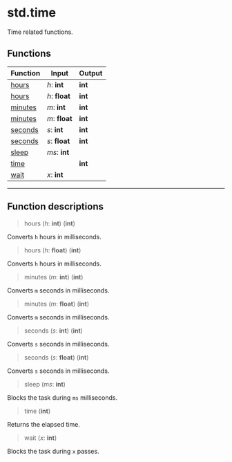 # std.time

Time related functions.
## Functions
|Function|Input|Output|
|-|-|-|
|[hours](#func_0)|*h*: **int**|**int**|
|[hours](#func_1)|*h*: **float**|**int**|
|[minutes](#func_2)|*m*: **int**|**int**|
|[minutes](#func_3)|*m*: **float**|**int**|
|[seconds](#func_4)|*s*: **int**|**int**|
|[seconds](#func_5)|*s*: **float**|**int**|
|[sleep](#func_6)|*ms*: **int**||
|[time](#func_7)||**int**|
|[wait](#func_8)|*x*: **int**||


***
## Function descriptions

<a id="func_0"></a>
> hours (*h*: **int**) (**int**)

Converts `h` hours in milliseconds.

<a id="func_1"></a>
> hours (*h*: **float**) (**int**)

Converts `h` hours in milliseconds.

<a id="func_2"></a>
> minutes (*m*: **int**) (**int**)

Converts `m` seconds in milliseconds.

<a id="func_3"></a>
> minutes (*m*: **float**) (**int**)

Converts `m` seconds in milliseconds.

<a id="func_4"></a>
> seconds (*s*: **int**) (**int**)

Converts `s` seconds in milliseconds.

<a id="func_5"></a>
> seconds (*s*: **float**) (**int**)

Converts `s` seconds in milliseconds.

<a id="func_6"></a>
> sleep (*ms*: **int**)

Blocks the task during `ms` milliseconds.

<a id="func_7"></a>
> time (**int**)

Returns the elapsed time.

<a id="func_8"></a>
> wait (*x*: **int**)

Blocks the task during `x` passes.

